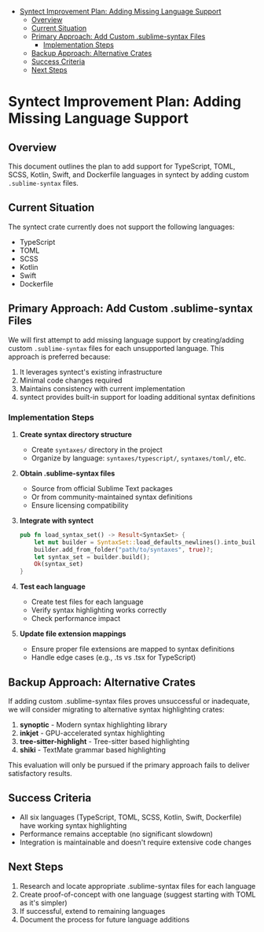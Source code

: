 <!-- START doctoc generated TOC please keep comment here to allow auto update -->
<!-- DON'T EDIT THIS SECTION, INSTEAD RE-RUN doctoc TO UPDATE -->

- [Syntect Improvement Plan: Adding Missing Language Support](#syntect-improvement-plan-adding-missing-language-support)
  - [Overview](#overview)
  - [Current Situation](#current-situation)
  - [Primary Approach: Add Custom .sublime-syntax Files](#primary-approach-add-custom-sublime-syntax-files)
    - [Implementation Steps](#implementation-steps)
  - [Backup Approach: Alternative Crates](#backup-approach-alternative-crates)
  - [Success Criteria](#success-criteria)
  - [Next Steps](#next-steps)

<!-- END doctoc generated TOC please keep comment here to allow auto update -->

# Syntect Improvement Plan: Adding Missing Language Support

## Overview

This document outlines the plan to add support for TypeScript, TOML, SCSS, Kotlin, Swift, and
Dockerfile languages in syntect by adding custom `.sublime-syntax` files.

## Current Situation

The syntect crate currently does not support the following languages:

- TypeScript
- TOML
- SCSS
- Kotlin
- Swift
- Dockerfile

## Primary Approach: Add Custom .sublime-syntax Files

We will first attempt to add missing language support by creating/adding custom `.sublime-syntax`
files for each unsupported language. This approach is preferred because:

1. It leverages syntect's existing infrastructure
2. Minimal code changes required
3. Maintains consistency with current implementation
4. syntect provides built-in support for loading additional syntax definitions

### Implementation Steps

1. **Create syntax directory structure**
   - Create `syntaxes/` directory in the project
   - Organize by language: `syntaxes/typescript/`, `syntaxes/toml/`, etc.

2. **Obtain .sublime-syntax files**
   - Source from official Sublime Text packages
   - Or from community-maintained syntax definitions
   - Ensure licensing compatibility

3. **Integrate with syntect**

   ```rust
   pub fn load_syntax_set() -> Result<SyntaxSet> {
       let mut builder = SyntaxSet::load_defaults_newlines().into_builder();
       builder.add_from_folder("path/to/syntaxes", true)?;
       let syntax_set = builder.build();
       Ok(syntax_set)
   }
   ```

4. **Test each language**
   - Create test files for each language
   - Verify syntax highlighting works correctly
   - Check performance impact

5. **Update file extension mappings**
   - Ensure proper file extensions are mapped to syntax definitions
   - Handle edge cases (e.g., .ts vs .tsx for TypeScript)

## Backup Approach: Alternative Crates

If adding custom .sublime-syntax files proves unsuccessful or inadequate, we will consider migrating
to alternative syntax highlighting crates:

1. **synoptic** - Modern syntax highlighting library
2. **inkjet** - GPU-accelerated syntax highlighting
3. **tree-sitter-highlight** - Tree-sitter based highlighting
4. **shiki** - TextMate grammar based highlighting

This evaluation will only be pursued if the primary approach fails to deliver satisfactory results.

## Success Criteria

- All six languages (TypeScript, TOML, SCSS, Kotlin, Swift, Dockerfile) have working syntax
  highlighting
- Performance remains acceptable (no significant slowdown)
- Integration is maintainable and doesn't require extensive code changes

## Next Steps

1. Research and locate appropriate .sublime-syntax files for each language
2. Create proof-of-concept with one language (suggest starting with TOML as it's simpler)
3. If successful, extend to remaining languages
4. Document the process for future language additions

